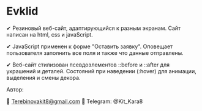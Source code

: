 # Evklid

&#10004; Резиновый веб-сайт, адаптирующийся к разным экранам. Сайт написан на html, css и javaScript.

&#10004; JavaScript применен к форме "Оставить заявку". Оповещает пользователя заполнить все поля и также что данные отправлены. 

&#10004; Веб-сайт стилизован псевдоэлементов ::before и ::after для украшений и деталей. 
Состояний при наведении (:hover) для анимации, выделения и смены декора.

Автор:

&#128232; Terebinovakit8@gmail.com
&#128241; Telegram: @Kit_Kara8
